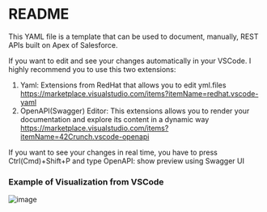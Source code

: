 # README

This YAML file is a template that can be used to document, manually, REST APIs built on Apex of Salesforce.

If you want to edit and see your changes automatically in your VSCode. I highly recommend you to use this two extensions:

1. Yaml: Extensions from RedHat that allows you to edit yml.files
https://marketplace.visualstudio.com/items?itemName=redhat.vscode-yaml
2. OpenAPI(Swagger) Editor: This extensions allows you to render your documentation and explore its content in a dynamic way
https://marketplace.visualstudio.com/items?itemName=42Crunch.vscode-openapi

If you want to see your changes in real time, you have to press Ctrl(Cmd)+Shift+P and type OpenAPI: show preview using Swagger UI

### Example of Visualization from VSCode
![image](https://github.com/JorgeLuisSoria/test-documentation/assets/100111620/2df47c11-567d-4e33-af48-d9ebdb6a4054)
